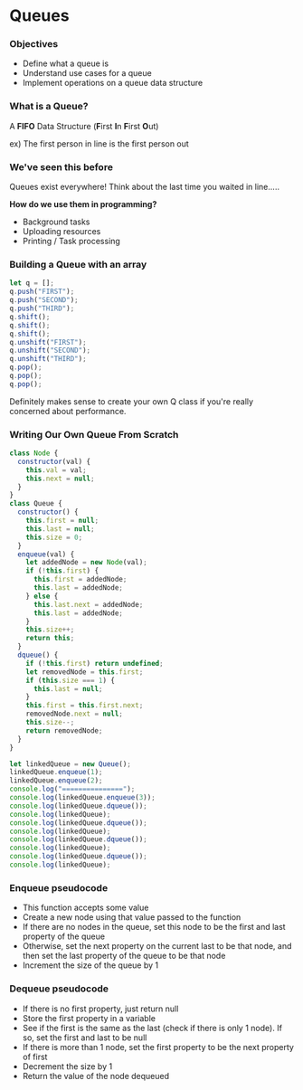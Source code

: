 # Queues

### Objectives

- Define what a queue is
- Understand use cases for a queue
- Implement operations on a queue data structure

 ### What is a Queue?

A **FIFO** Data Structure (**F**irst **I**n **F**irst **O**ut)

ex) The first person in line is the first person out

### We've seen this before

Queues exist everywhere! Think about the last time you waited in line.....

**How do we use them in programming?**

- Background tasks
- Uploading resources
- Printing / Task processing

### Building a Queue with an array

```javascript
let q = [];
q.push("FIRST");
q.push("SECOND");
q.push("THIRD");
q.shift();
q.shift();
q.shift();
q.unshift("FIRST");
q.unshift("SECOND");
q.unshift("THIRD");
q.pop();
q.pop();
q.pop();
```

Definitely makes sense to create your own Q class if you're really concerned about performance.

### Writing Our Own Queue From Scratch

```javascript
class Node {
  constructor(val) {
    this.val = val;
    this.next = null;
  }
}
class Queue {
  constructor() {
    this.first = null;
    this.last = null;
    this.size = 0;
  }
  enqueue(val) {
    let addedNode = new Node(val);
    if (!this.first) {
      this.first = addedNode;
      this.last = addedNode;
    } else {
      this.last.next = addedNode;
      this.last = addedNode;
    }
    this.size++;
    return this;
  }
  dqueue() {
    if (!this.first) return undefined;
    let removedNode = this.first;
    if (this.size === 1) {
      this.last = null;
    }
    this.first = this.first.next;
    removedNode.next = null;
    this.size--;
    return removedNode;
  }
}

let linkedQueue = new Queue();
linkedQueue.enqueue(1);
linkedQueue.enqueue(2);
console.log("===============");
console.log(linkedQueue.enqueue(3));
console.log(linkedQueue.dqueue());
console.log(linkedQueue);
console.log(linkedQueue.dqueue());
console.log(linkedQueue);
console.log(linkedQueue.dqueue());
console.log(linkedQueue);
console.log(linkedQueue.dqueue());
console.log(linkedQueue);

```

### Enqueue pseudocode

- This function accepts some value
- Create a new node using that value passed to the function
- If there are no nodes in the queue, set this node to be the first and last property of the queue
- Otherwise, set the next property on the current last to be that node, and then set the last property of the queue to be that node
- Increment the size of the queue by 1

### Dequeue pseudocode

- If there is no first property, just return null
- Store the first property in a variable
- See if the first is the same as the last (check if there is only 1 node). If so, set the first and last to be null
- If there is more than 1 node, set the first property to be the next property of first
- Decrement the size by 1
- Return the value of the node dequeued

